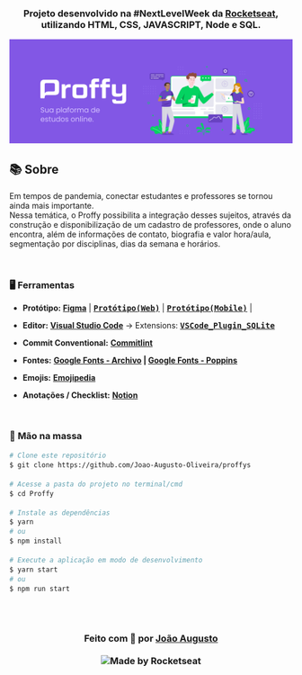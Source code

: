 <div align=center>

<h3>

Projeto desenvolvido na #NextLevelWeek da [Rocketseat], utilizando **HTML**, **CSS**, **JAVASCRIPT**, **Node** e **SQL**.

</h3>

![PRINTS](./layout/banner.png)

</div>

## 📚 **Sobre**

Em tempos de pandemia, conectar estudantes e professores se tornou ainda mais importante.
<br>
Nessa temática, o Proffy possibilita a integração desses sujeitos, através da construção e disponibilização de um cadastro de professores, onde o aluno encontra, além de informações de contato, biografia e valor hora/aula, segmentação por disciplinas, dias da semana e horários.

<br>

### 🖥 **Ferramentas**

- **Protótipo:** **[Figma](https://www.figma.com/)** | **<kbd>[Protótipo(Web)](https://www.figma.com/file/GHGS126t7WYjnPZdRKChJF/?viewer=1&node-id=)</kbd>** | **<kbd>[Protótipo(Mobile)](https://www.figma.com/file/e33KvgUpFdunXxJjHnK7CG/?viewer=1&node-id=)</kbd>** |
- **Editor:** **[Visual Studio Code](https://code.visualstudio.com/)** &rarr; Extensions: **<kbd>[VSCode_Plugin_SQLite]</kbd>**
- **Commit Conventional:** **[Commitlint]**
- **Fontes:** **[Google Fonts - Archivo](https://fonts.google.com/specimen/Archivo?query=archivo) | [Google Fonts - Poppins](https://fonts.google.com/specimen/Poppins?query=Poppins)**
- **Emojis:** **[Emojipedia](https://emojipedia.org/)** 

- **Anotações / Checklist:** **[Notion](https://www.notion.so/)**

<br>

### 🚀 **Mão na massa**

```bash
# Clone este repositório
$ git clone https://github.com/Joao-Augusto-Oliveira/proffys

# Acesse a pasta do projeto no terminal/cmd
$ cd Proffy

# Instale as dependências
$ yarn
# ou
$ npm install

# Execute a aplicação em modo de desenvolvimento
$ yarn start
# ou
$ npm run start

```

<br>
<br>

<h3 align="center">
Feito com 💜 por <a href="https://www.linkedin.com/in/joão-augusto-oliveira-dos-santos-9b0693195">João Augusto</a>
<br><br>

  <img alt="Made by Rocketseat" src="https://img.shields.io/badge/made%20by-Rocketseat-%237519C1">
</a>
</h3>

<!-- Links -->

[Rocketseat]: https://rocketseat.com.br/

[Commitlint]: https://github.com/conventional-changelog/commitlint
[VSCode_Plugin_SQLite]: https://marketplace.visualstudio.com/items?itemName=alexcvzz.vscode-sqlite


